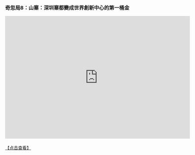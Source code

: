 ### 奇忽局8：山寨：深圳寨都變成世界創新中心的第一桶金

<iframe width="600" height="400" frameborder="0" src="https://www.mindmeister.com/maps/public_map_shell/1810914669/_?width=600&height=400&z=auto&t=TrUf2529Yp&no_logo=1" scrolling="no" style="overflow: hidden; margin-bottom: 5px;">Your browser is not able to display frames. Please visit <a href="https://www.mindmeister.com/1810914669/_?t=TrUf2529Yp" target="_blank">奇忽局：话题仓库</a> on MindMeister.</iframe>

[【点击查看】](https://mm.tt/1810914669?t=TrUf2529Yp)